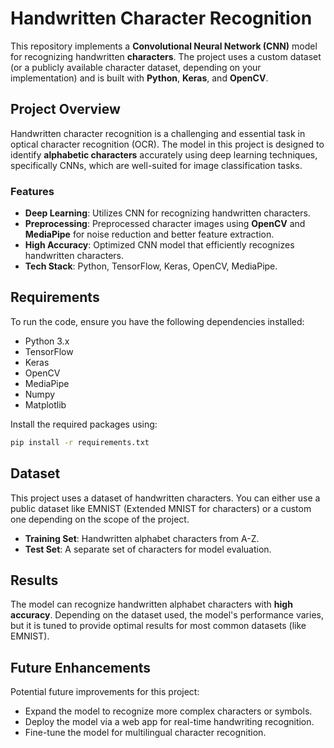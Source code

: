 # Handwritten Character Recognition

This repository implements a **Convolutional Neural Network (CNN)** model for recognizing handwritten **characters**. The project uses a custom dataset (or a publicly available character dataset, depending on your implementation) and is built with **Python**, **Keras**, and **OpenCV**.

## Project Overview

Handwritten character recognition is a challenging and essential task in optical character recognition (OCR). The model in this project is designed to identify **alphabetic characters** accurately using deep learning techniques, specifically CNNs, which are well-suited for image classification tasks.

### Features
- **Deep Learning**: Utilizes CNN for recognizing handwritten characters.
- **Preprocessing**: Preprocessed character images using **OpenCV** and **MediaPipe** for noise reduction and better feature extraction.
- **High Accuracy**: Optimized CNN model that efficiently recognizes handwritten characters.
- **Tech Stack**: Python, TensorFlow, Keras, OpenCV, MediaPipe.

## Requirements

To run the code, ensure you have the following dependencies installed:
- Python 3.x
- TensorFlow
- Keras
- OpenCV
- MediaPipe
- Numpy
- Matplotlib

Install the required packages using:
```bash
pip install -r requirements.txt
```

## Dataset

This project uses a dataset of handwritten characters. You can either use a public dataset like EMNIST (Extended MNIST for characters) or a custom one depending on the scope of the project.

- **Training Set**: Handwritten alphabet characters from A-Z.
- **Test Set**: A separate set of characters for model evaluation.


## Results

The model can recognize handwritten alphabet characters with **high accuracy**. Depending on the dataset used, the model's performance varies, but it is tuned to provide optimal results for most common datasets (like EMNIST).

## Future Enhancements

Potential future improvements for this project:
- Expand the model to recognize more complex characters or symbols.
- Deploy the model via a web app for real-time handwriting recognition.
- Fine-tune the model for multilingual character recognition.


